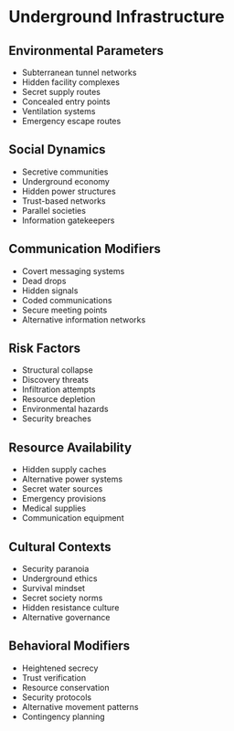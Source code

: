 # Underground Infrastructure

## Environmental Parameters
- Subterranean tunnel networks
- Hidden facility complexes
- Secret supply routes
- Concealed entry points
- Ventilation systems
- Emergency escape routes

## Social Dynamics
- Secretive communities
- Underground economy
- Hidden power structures
- Trust-based networks
- Parallel societies
- Information gatekeepers

## Communication Modifiers
- Covert messaging systems
- Dead drops
- Hidden signals
- Coded communications
- Secure meeting points
- Alternative information networks

## Risk Factors
- Structural collapse
- Discovery threats
- Infiltration attempts
- Resource depletion
- Environmental hazards
- Security breaches

## Resource Availability
- Hidden supply caches
- Alternative power systems
- Secret water sources
- Emergency provisions
- Medical supplies
- Communication equipment

## Cultural Contexts
- Security paranoia
- Underground ethics
- Survival mindset
- Secret society norms
- Hidden resistance culture
- Alternative governance

## Behavioral Modifiers
- Heightened secrecy
- Trust verification
- Resource conservation
- Security protocols
- Alternative movement patterns
- Contingency planning 